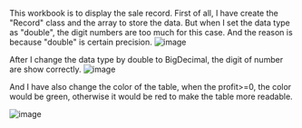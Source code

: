 This workbook is to display the sale record. First of all, I have create the "Record" class and the array to store the data. But when I set the data type as "double", the digit numbers are too much for this case. And the reason is because "double" is certain precision.
![image](https://github.com/JoeYeungCW/SpringBootDevelopmentBootcamp/assets/109426792/5a8ef82f-e998-42ce-ad12-104fc9059ea7)

After I change the data type by double to BigDecimal, the digit of number are show correctly.
![image](https://github.com/JoeYeungCW/SpringBootDevelopmentBootcamp/assets/109426792/727bc59e-2671-4fb8-9f30-320355c20f68)

And I have also change the color of the table, when the profit>=0, the color would be green, otherwise it would be red to make the table more readable.


![image](https://github.com/JoeYeungCW/SpringBootDevelopmentBootcamp/assets/109426792/435c4310-0fb9-4576-949c-2f62457c1ec0)
